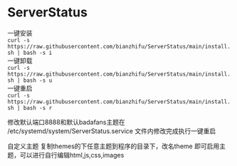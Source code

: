 # ServerStatus

一键安装   
`curl -s https://raw.githubusercontent.com/bianzhifu/ServerStatus/main/install.sh | bash -s i`     
一键卸载   
`curl -s https://raw.githubusercontent.com/bianzhifu/ServerStatus/main/install.sh | bash -s u`     
一键重启   
`curl -s https://raw.githubusercontent.com/bianzhifu/ServerStatus/main/install.sh | bash -s r`     

修改默认端口8888和默认badafans主题在 /etc/systemd/system/ServerStatus.service 文件内修改完成执行一键重启    

自定义主题 复制themes的下任意主题到程序的目录下，改名theme 即可启用主题，可以进行自行编辑html,js,css,images 


  
